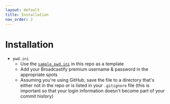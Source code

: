 ```yaml
---
layout: default
title: Installation
nav_order: 2
---
```


# Installation





- `pwd.ini`
    - Use the [`sample_pwd.ini`](https://github.com/ljhopkins2/broadcastify-archtk/blob/master/sample_pwd.ini) in this repo as a template
    - Add your Broadcastify premium username & password in the appropriate spots
    - Assuming you're using GitHub, save the file to a directory that's either not in the repo or is listed in your `.gitignore` file (this is important so that your login information doesn't become part of your commit history)<br><br>
